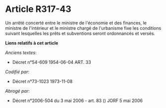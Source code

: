 # Article R317-43

Un arrêté concerté entre le ministre de l'économie et des finances, le ministre de l'intérieur et le ministre chargé de
l'urbanisme fixe les conditions suivant lesquelles les prêts et subventions seront ordonnancés et versés.

**Liens relatifs à cet article**

_Anciens textes_:

  - Décret n°54-609 1954-06-04 ART. 33

_Codifié par_:

  - Décret n°73-1023 1973-11-08

_Abrogé par_:

  - Décret n°2006-504 du 3 mai 2006 - art. 83 () JORF 5 mai 2006

